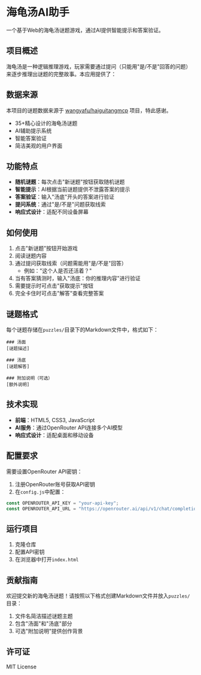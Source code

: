 # 海龟汤AI助手

一个基于Web的海龟汤谜题游戏，通过AI提供智能提示和答案验证。

## 项目概述

海龟汤是一种逻辑推理游戏，玩家需要通过提问（只能用"是/不是"回答的问题）来逐步推理出谜题的完整故事。本应用提供了：

## 数据来源

本项目的谜题数据来源于 [wangyafu/haiguitangmcp](https://github.com/wangyafu/haiguitangmcp/) 项目，特此感谢。

- 35+精心设计的海龟汤谜题
- AI辅助提示系统
- 智能答案验证
- 简洁美观的用户界面

## 功能特点

- **随机谜题**：每次点击"新谜题"按钮获取随机谜题
- **智能提示**：AI根据当前谜题提供不泄露答案的提示
- **答案验证**：输入"汤底"开头的答案进行验证
- **提问系统**：通过"是/不是"问题获取线索
- **响应式设计**：适配不同设备屏幕

## 如何使用

1. 点击"新谜题"按钮开始游戏
2. 阅读谜题内容
3. 通过提问获取线索（问题需能用"是/不是"回答）
   - 例如："这个人是否还活着？"
4. 当有答案猜测时，输入"汤底：你的推理内容"进行验证
5. 需要提示时可点击"获取提示"按钮
6. 完全卡住时可点击"解答"查看完整答案

## 谜题格式

每个谜题存储在`puzzles/`目录下的Markdown文件中，格式如下：

```
### 汤面
[谜题描述]

### 汤底
[谜题解答]

### 附加说明（可选）
[额外说明]
```

## 技术实现

- **前端**：HTML5, CSS3, JavaScript
- **AI服务**：通过OpenRouter API连接多个AI模型
- **响应式设计**：适配桌面和移动设备

## 配置要求

需要设置OpenRouter API密钥：
1. 注册OpenRouter账号获取API密钥
2. 在`config.js`中配置：
```javascript
const OPENROUTER_API_KEY = "your-api-key";
const OPENROUTER_API_URL = "https://openrouter.ai/api/v1/chat/completions";
```

## 运行项目

1. 克隆仓库
2. 配置API密钥
3. 在浏览器中打开`index.html`

## 贡献指南

欢迎提交新的海龟汤谜题！请按照以下格式创建Markdown文件并放入`puzzles/`目录：

1. 文件名简洁描述谜题主题
2. 包含"汤面"和"汤底"部分
3. 可选"附加说明"提供创作背景

## 许可证

MIT License
